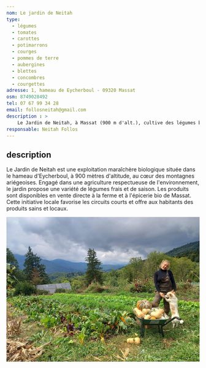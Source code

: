 ```yaml
---
nom: Le jardin de Neitah
type: 
  - légumes
  - tomates
  - carottes
  - potimarrons
  - courges
  - pommes de terre
  - aubergines
  - blettes
  - concombres
  - courgettes
adresse: 1, hameau de Eycherboul - 09320 Massat
osm: 8749028492
tel: 07 67 99 34 28 
email: follosneitah@gmail.com
description : >
    Le Jardin de Neitah, à Massat (900 m d'alt.), cultive des légumes bio en vente directe et à l'épicerie bio locale, promouvant une agriculture respectueuse et des circuits courts.
responsable: Neitah Follos
---
```


## description

Le Jardin de Neitah est une exploitation maraîchère biologique située dans le hameau d'Eycherboul, à 900 mètres d'altitude, au cœur des montagnes ariégeoises. Engagé dans une agriculture respectueuse de l'environnement, le jardin propose une variété de légumes frais et de saison. Les produits sont disponibles en vente directe à la ferme et à l'épicerie bio de Massat. Cette initiative locale favorise les circuits courts et offre aux habitants des produits sains et locaux.

![Le jardin de Neitah](./media/le-jardin-de-neitah.jpg)
